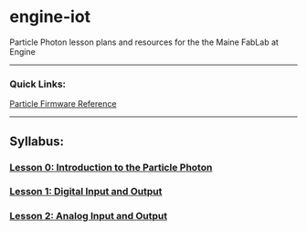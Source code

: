 # engine-iot
Particle Photon lesson plans and resources for the the Maine FabLab at Engine

***

### Quick Links:

[Particle Firmware Reference](https://docs.particle.io/reference/firmware/photon/)

***

## Syllabus:

### [Lesson 0: Introduction to the Particle Photon](lesson0)

### [Lesson 1: Digital Input and Output](lesson1)

### [Lesson 2: Analog Input and Output](lesson2)